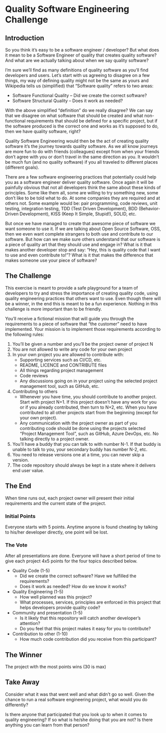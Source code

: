 # Quality Software Engineering Challenge

## Introduction

So you think it’s easy to be a software engineer / developer? But what does it mean to be a Software Engineer of quality that creates quality software? And what are we actually talking about when we say quality software?

I’m sure we’ll find as many definitions of quality software as you’ll find developers and users. Let’s start with us agreeing to disagree on a few things, my way of defining quality might not be the same as yours and Wikipedia tells us (simplified) that “Software quality” refers to two areas:

* Software Functional Quality – Did we create the correct software?
* Software Structural Quality – Does it work as needed?

With the above simplified “definition” do we really disagree? We can say that we disagree on what software that should be created and what non-functional requirements that should be defined for a specific project, but if the software produced is the correct one and works as it’s supposed to do, then we have quality software, right?

Quality Software Engineering would then be the act of creating quality software it’s the journey towards quality software. As we all know journeys are more fun to do with friends (colleagues) except from when your friends don’t agree with you or don’t travel in the same direction as you. It wouldn’t be much fun (and no quality software) if you all traveled to different places (different goals).

There are a few software engineering practices that potentially could help you as a software engineer deliver quality software. Once again it will be painfully obvious that not all developers think the same about these kinds of principles. Some like them all, some are willing to try something new, some don’t like to be told what to do. At some companies they are required and at others not. Some example would be: pair programming, code reviews, unit testing, integration testing, TDD (Test Driven Development), BDD (Behavior-Driven Development), KISS (Keep It Simple, Stupid!), SOLID, etc.

But once we have managed to create that awesome piece of software we want someone to use it. If we are talking about Open Source Software, OSS, then we even want complete strangers to both use and contribute to our software. But how can we make sure others understand that our software is a piece of quality art that they should use and engage in? What is it that makes another developer stop and say: “Hey, this is quality code that I want to use and even contribute to!”? What is it that makes the difference that makes someone use your piece of software?

## The Challenge

This exercise is meant to provide a safe playground for a team of developers to try and stress the importance of creating quality code, using quality engineering practices that others want to use. Even though there will be a winner, in the end this is meant to be a fun experience. Nothing in this challenge is more important than to be friendly.

You’ll receive a fictional mission that will guide you through the requirements to a piece of software that “the customer” need to have implemented. Your mission is to implement those requirements according to the following rules:

1.  You’ll be given a number and you’ll be the project owner of project N 
2.  You are not allowed to write any code for your own project
3.  In your own project you are allowed to contribute with:
    - Supporting services such as CI/CD, etc.
    - README, LICENCE and CONTRIBUTE files
    - All things regarding project management
    - Code reviews
    - Any discussions going on in your project using the selected project management tool, such as GitHub, etc.
4.  Contributing to others
    - Whenever you have time, you should contribute to another project. Start with project N+1. If this project doesn’t have any work for you or if you already contributed, then turn to N+2, etc. When you have contributed to all other projects start from the beginning (except for your own project).
    - Any communication with the project owner as part of you contributing code should be done using the projects selected “Project Management Tool”, such as GitHub, Azure DevOps, etc. No talking directly to a project owner.
5.  You’ll have a buddy that you can talk to with number N-1. If that buddy is unable to talk to you, your secondary buddy has number N-2, etc.
6.  You need to release versions one at a time, you can never skip a version.
6.  The code repository should always be kept in a state where it delivers end user value.

## The End

When time runs out, each project owner will present their initial requirements and the current state of the project.

### Initial Points

Everyone starts with 5 points. Anytime anyone is found cheating by talking to his/her developer directly, one point will be lost.

### The Vote

After all presentations are done. Everyone will have a short period of time to give each project 4x5 points for the four topics described below.

* Quality Code (1-5)
  * Did we create the correct software? Have we fulfilled the requirements?
  * Does it work as needed? How do we know it works?
* Quality Engineering (1-5)
  * How well planned was this project?
  * What processes, services, principles are enforced in this project that helps developers provide quality code?
* Community and presentation (1-5)
  * Is it likely that this repository will catch another developer’s attention?
  * Do you feel that this project makes it easy for you to contribute?
* Contribution to other (1-10)
  * How much code contribution did you receive from this participant?

## The Winner

The project with the most points wins (30 is max)

## Take Away

Consider what it was that went well and what didn’t go so well. Given the chance to run a real software engineering project, what would you do differently?

Is there anyone that participated that you look up to when it comes to quality engineering? If so what is he/she doing that you are not? Is there anything you can learn from that person? 

